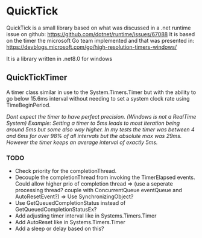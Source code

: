 # QuickTick

QuickTick is a small library based on what was discussed in a .net runtime issue on github: https://github.com/dotnet/runtime/issues/67088
It is based on the timer the microsoft Go team implemented and that was presented in: https://devblogs.microsoft.com/go/high-resolution-timers-windows/

It is a library written in .net8.0 for windows

## QuickTickTimer

A timer class similar in use to the System.Timers.Timer but with the ability to go below 15.6ms interval without needing to set a
system clock rate using TimeBeginPeriod.

*Dont expect the timer to have perfect precision. (Windows is not a RealTime System) Example: 
Setting a timer to 5ms leads to most iteration being around 5ms but some also way higher.
In my tests the timer was between 4 and 6ms for over 98% of all intervals but the absolute max was 29ms. 
However the timer keeps an average interval of exactly 5ms.* 

### TODO
* Check priority for the completionThread. 
* Decouple the completionThread from invoking the TimerElapsed events. Could allow higher prio of completion thread 
	=> (use a seperate processing thread? couple with ConcurrentQueue<Action> eventQueue and AutoResetEvent?)
    => Use SynchronizingObject?
* Use GetQueuedCompletionStatus instead of GetQueuedCompletionStatusEx?
* Add adjusting timer interval like in Systems.Timers.Timer
* Add AutoReset like in Systems.Timers.Timer
* Add a sleep or delay based on this?